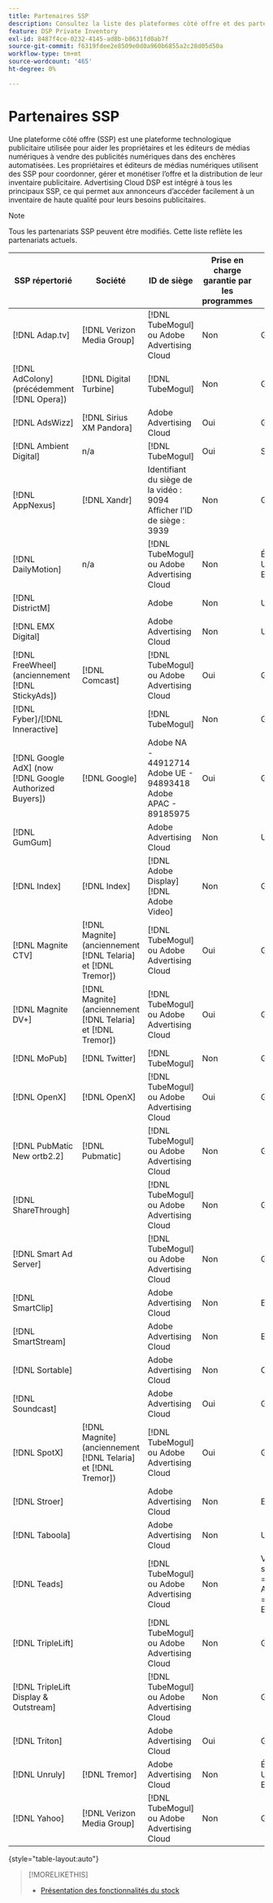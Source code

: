 ```yaml
---
title: Partenaires SSP
description: Consultez la liste des plateformes côté offre et des partenaires d’échange ouverts disponibles.
feature: DSP Private Inventory
exl-id: 8487f4ce-0232-4145-ad8b-b0631fd0ab7f
source-git-commit: f6319fdee2e8509e0d0a960b6855a2c28d05d50a
workflow-type: tm+mt
source-wordcount: '465'
ht-degree: 0%

---
```


# Partenaires SSP

Une plateforme côté offre (SSP) est une plateforme technologique publicitaire utilisée pour aider les propriétaires et les éditeurs de médias numériques à vendre des publicités numériques dans des enchères automatisées. Les propriétaires et éditeurs de médias numériques utilisent des SSP pour coordonner, gérer et monétiser l’offre et la distribution de leur inventaire publicitaire. Advertising Cloud DSP est intégré à tous les principaux SSP, ce qui permet aux annonceurs d’accéder facilement à un inventaire de haute qualité pour leurs besoins publicitaires.

>[!NOTE]
>
>Tous les partenariats SSP peuvent être modifiés. Cette liste reflète les partenariats actuels.

| SSP répertorié | Société | ID de siège | Prise en charge garantie par les programmes | Région | Devise prise en charge | Bureau vidéo | Mobile de la vidéo | Video CTV | Afficher le bureau | Afficher le mobile | Affichage natif | Ordinateur de bureau audio et mobile |
|--- |--- |--- |--- |--- |--- |--- |--- |--- |--- |--- |--- |--- |
| [!DNL Adap.tv] | [!DNL Verizon Media Group] | [!DNL TubeMogul] ou Adobe Advertising Cloud | Non | Global | USD | X | X | X |  |  |  |  |
| [!DNL AdColony] (précédemment [!DNL Opera]) | [!DNL Digital Turbine] | [!DNL TubeMogul] | Non | Global | USD |  | x |  | x | x |  |  |
| [!DNL AdsWizz] | [!DNL Sirius XM Pandora] | Adobe Advertising Cloud | Oui | Global | USD, EUR, GBP |  |  |  |  |  |  | x |
| [!DNL Ambient Digital] | n/a | [!DNL TubeMogul] | Oui | SEA | USD |  | x |  | x |  |  | x |
| [!DNL AppNexus] | [!DNL Xandr] | Identifiant du siège de la vidéo : 9094<br>Afficher l’ID de siège : 3939 | Non | Global | USD | x | x | x | x | x |  |  |
| [!DNL DailyMotion] | n/a | [!DNL TubeMogul] ou Adobe Advertising Cloud | Non | États-Unis + EMEA | USD, EUR | x | x | x |  |  |  |  |
| [!DNL DistrictM] |  | Adobe | Non | US/CA | USD |  |  |  | x | x |  |  |
| [!DNL EMX Digital] |  | Adobe Advertising Cloud | Non | US/CA | USD | x | x | x |  |  |  |  |
| [!DNL FreeWheel] (anciennement [!DNL StickyAds]) | [!DNL Comcast] | [!DNL TubeMogul] ou Adobe Advertising Cloud | Oui | Global | USD, EUR, AUD, GBP | x | x | x |  |  |  |  |
| [!DNL Fyber]/[!DNL Inneractive] |  | [!DNL TubeMogul] | Non | Global | USD | x | x |  |  |  |  |  |
| [!DNL Google AdX] (now [!DNL Google Authorized Buyers]) | [!DNL Google] | Adobe NA - 44912714<br>Adobe UE - 94893418<br>Adobe APAC - 89185975 | Oui | Global | USD, BRL | x | x | x | x | x |  | x |
| [!DNL GumGum] |  | Adobe Advertising Cloud | Non | US/CA | USD | x | x |  | x | x |  |  |
| [!DNL Index] | [!DNL Index] | [!DNL Adobe Display]<br>[!DNL Adobe Video] | Non | Global | USD | x | x | x | x | x |  |  |
| [!DNL Magnite CTV] | [!DNL Magnite] (anciennement [!DNL Telaria] et [!DNL Tremor]) | [!DNL TubeMogul] ou Adobe Advertising Cloud | Oui | Global | AUD, USD | x | x | x |  |  |  |  |
| [!DNL Magnite DV+] | [!DNL Magnite] (anciennement [!DNL Telaria] et [!DNL Tremor]) | [!DNL TubeMogul] ou Adobe Advertising Cloud | Oui | Global | USD | x | x | x | x | x |  | x |
| [!DNL MoPub] | [!DNL Twitter] | [!DNL TubeMogul] | Non | Global | USD |  | x |  |  |  |  |  |
| [!DNL OpenX] | [!DNL OpenX] | [!DNL TubeMogul] ou Adobe Advertising Cloud | Oui | Global | USD | x |  |  | x | x |  |  |
| [!DNL PubMatic New ortb2.2] | [!DNL Pubmatic] | [!DNL TubeMogul] ou Adobe Advertising Cloud | Non | Global | USD | x | x | x | x | x |  |  |
| [!DNL ShareThrough] |  | [!DNL TubeMogul] ou Adobe Advertising Cloud | Non | Global | USD | x | x |  | x | x | x |  |
| [!DNL Smart Ad Server] |  | [!DNL TubeMogul] ou Adobe Advertising Cloud | Non | Global | USD, EUR | x | x |  | x | x |  |  |
| [!DNL SmartClip] |  | Adobe Advertising Cloud | Non | EMEA | Toutes les devises | x | x | x | x | x |  |  |
| [!DNL SmartStream] |  | Adobe Advertising Cloud | Non | EMEA | EUR, USD | x | x |  |  |  |  |  |
| [!DNL Sortable] |  | Adobe Advertising Cloud | Non | CA | USD |  |  |  | x | x |  |  |
| [!DNL Soundcast] |  | Adobe Advertising Cloud | Oui | Global | EUR, USD |  |  |  |  |  |  | x |
| [!DNL SpotX] | [!DNL Magnite] (anciennement [!DNL Telaria] et [!DNL Tremor]) | [!DNL TubeMogul] ou Adobe Advertising Cloud | Oui | Global | USD | x | x | x |  |  |  |  |
| [!DNL Stroer] |  | Adobe Advertising Cloud | Non | EMEA | USD | x | x |  | x | x |  |  |
| [!DNL Taboola] |  | Adobe Advertising Cloud | Non | US/CA | USD | x | x |  |  |  |  |  |
| [!DNL Teads] |  | [!DNL TubeMogul] ou Adobe Advertising Cloud | Non | Vidéo sortante = Global<br>Affichage = NA + EMEA | USD | x | x |  | x | x |  |  |
| [!DNL TripleLift] |  | [!DNL TubeMogul] ou Adobe Advertising Cloud | Non | Global | USD |  |  |  |  |  | x |  |
| [!DNL TripleLift Display & Outstream] |  | [!DNL TubeMogul] ou Adobe Advertising Cloud | Non | Global | USD | x | x |  | x | x |  |  |
| [!DNL Triton] |  | Adobe Advertising Cloud | Oui | Global | USD |  |  |  |  |  |  | x |
| [!DNL Unruly] | [!DNL Tremor] | Adobe Advertising Cloud | Non | États-Unis + EMEA | USD | x | x |  |  |  |  |  |
| [!DNL Yahoo] | [!DNL Verizon Media Group] | [!DNL TubeMogul] ou Adobe Advertising Cloud | Non | Global | USD |  |  |  | x | x |  |  |

{style=&quot;table-layout:auto&quot;}

>[!MORELIKETHIS]
>
>* [Présentation des fonctionnalités du stock](inventory-overview.md)

